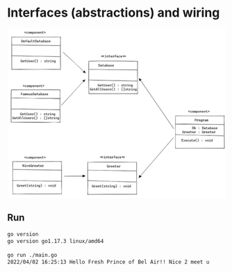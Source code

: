 # Interfaces (abstractions) and wiring

![class_diagram](./class_diagram.PNG)

## Run

```shell
go version
go version go1.17.3 linux/amd64

go run ./main.go
2022/04/02 16:25:13 Hello Fresh Prince of Bel Air!! Nice 2 meet u
```